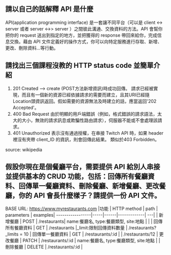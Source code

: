 ## 請以自己的話解釋 API 是什麼
API(application programming interface) 是一套讓不同平台（可以是 client <-> server 或者 server <->> server ）之間彼此溝通、交換資料的方法。API 會幫你把你的 request 送出到指定的地方，並把獲得的 response 帶回來給你，完成信息交換。藉由 API 文件定義好的操作方式，你可以向特定服務進行存取、新增、更改、刪除資料...等行動。


## 請找出三個課程沒教的 HTTP status code 並簡單介紹
1. 201 Created --> create (POST方法新增資訊)時成功回傳。
請求已經被實現，而且有一個新的資源已經依據請求的需要而建立，且其URI已經隨Location頭資訊返回。假如需要的資源無法及時建立的話，應當返回'202 Accepted'。
2. 400 Bad Request
由於明顯的用戶端錯誤（例如，格式錯誤的請求語法，太大的大小，無效的請求訊息或欺騙性路由請求），伺服器不能或不會處理該請求。
3. 401 Unauthorized 
表示沒有通過授權，在串接 Twitch API 時，如果 header 裡沒有夾帶 client_ID 的資訊，則會回傳此結果。 類似於403 Forbidden。

source: wikipedia



## 假設你現在是個餐廳平台，需要提供 API 給別人串接並提供基本的 CRUD 功能，包括：回傳所有餐廳資料、回傳單一餐廳資料、刪除餐廳、新增餐廳、更改餐廳，你的 API 會長什麼樣子？請提供一份 API 文件。


BASE URL: https://www.myrestaurants.com
|功能            | HTTP method | path  | parameters | examples|
-----------------|-----|------|-------------| ---|
| 新增餐廳        | POST  | /restaurants| name:餐廳名, type:餐廳類型, site:地點 |                   |
| 回傳所有餐廳資料 |  GET   | /restaurants     |_limit:限制回傳資料數量 | /restaurants?_limits = 10
| 回傳單一餐廳資料 |  GET    | /restaurants/:id |    | /restaurants/12
| 更改餐廳        | PATCH  | /restaurants/:id            | name:餐廳名, type:餐廳類型, site:地點 | 
| 刪除餐廳        | DELETE |   /restaurants/:id         |
